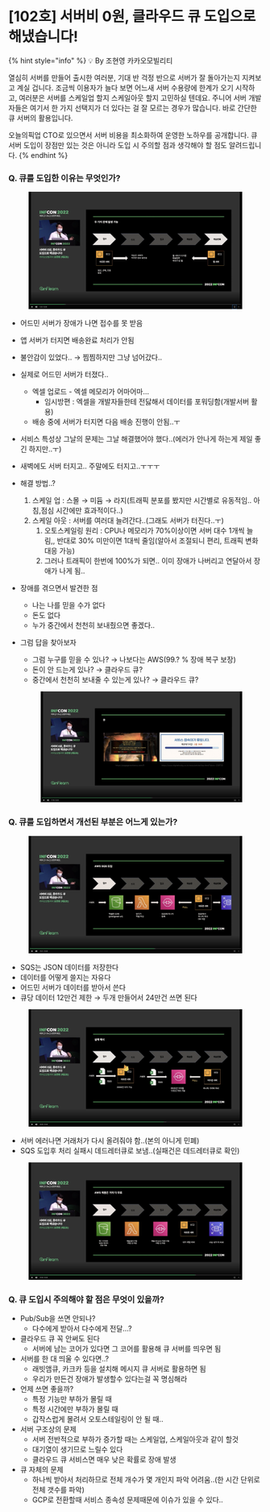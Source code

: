 # \[102호] 서버비 0원, 클라우드 큐 도입으로 해냈습니다!

{% hint style="info" %}
💡 By 조현영 카카오모빌리티

열심히 서버를 만들어 출시한 여러분, 기대 반 걱정 반으로 서버가 잘 돌아가는지 지켜보고 계실 겁니다. 조금씩 이용자가 늘다 보면 어느새 서버 수용량에 한계가 오기 시작하고, 여러분은 서버를 스케일업 할지 스케일아웃 할지 고민하실 텐데요. 주니어 서버 개발자들은 여기서 한 가지 선택지가 더 있다는 걸 잘 모르는 경우가 많습니다. 바로 간단한 큐 서버의 활용입니다.

오늘의픽업 CTO로 있으면서 서버 비용을 최소화하여 운영한 노하우를 공개합니다. 큐 서버 도입이 장점만 있는 것은 아니라 도입 시 주의할 점과 생각해야 할 점도 알려드립니다.
{% endhint %}



### Q. 큐를 도입한 이유는 무엇인가?

<figure><img src="../../../.gitbook/assets/1 (8).png" alt=""><figcaption></figcaption></figure>

* 어드민 서버가 장애가 나면 접수를 못 받음
* 앱 서버가 터지면 배송완료 처리가 안됨
* 불안감이 있었다.. → 찜찜하지만 그냥 넘어갔다..
* 실제로 어드민 서버가 터졌다..
  * 엑셀 업로드 - 엑셀 메모리가 어마어마…
    * 임시방편 : 엑셀을 개발자들한테 전닳해서 데이터를 포워딩함(개발서버 활용)
  * 배송 중에 서버가 터지면 다음 배송 진행이 안됨..ㅜ
* 서비스 특성상 그날의 문제는 그날 해결했어야 했다..(에러가 안나게 하는게 제일 좋긴 하지만..ㅜ)
* 새벽에도 서버 터지고.. 주말에도 터지고..ㅜㅜㅜ
* 해결 방법..?
  1. 스케일 업 : 스몰 → 미듐 → 라지(트래픽 분포를 봤지만 시간별로 유동적임.. 아침,점심 시간에만 효과적이다..)
  2. 스케일 아웃 : 서버를 여러대 늘려간다..(그래도 서버가 터진다..ㅜ)
     1. 오토스케일링 원리 : CPU나 메모리가 70%이상이면 서버 대수 1개씩 늘림,, 반대로 30% 미만이면 1대씩 줄임(알아서 조절되니 편리, 트래픽 변화 대응 가능)
     2. 그러나 트래픽이 한번에 100%가 되면.. 이미 장애가 나버리고 연달아서 장애가 나게 됨..
* 장애를 겪으면서 발견한 점
  * 나는 나를 믿을 수가 없다
  * 돈도 없다
  * 누가 중간에서 천천히 보내줬으면 좋겠다..
*   그럼 답을 찾아보자

    * 그럼 누구를 믿을 수 있나? → 나보다는 AWS(99.? % 장애 복구 보장)
    * 돈이 안 드는게 있나? → 클라우드 큐?
    * 중간에서 천천히 보내줄 수 있는게 있나? → 클라우드 큐?



    <figure><img src="../../../.gitbook/assets/2 (1).png" alt=""><figcaption></figcaption></figure>

### Q. 큐를 도입하면서 개선된 부분은 어느게 있는가?

<figure><img src="../../../.gitbook/assets/3 (4).png" alt=""><figcaption></figcaption></figure>

* SQS는 JSON 데이터를 저장한다
* 데이터를 어떻게 쓸지는 자유다
* 어드민 서버가 데이터를 받아서 쓴다
* 큐당 데이터 12만건 제한 → 두개 만들어서 24만건 쓰면 된다

<figure><img src="../../../.gitbook/assets/4 (5).png" alt=""><figcaption></figcaption></figure>

* 서버 에러나면 거래처가 다시 올려줘야 함..(본의 아니게 민폐)
* SQS 도입후 처리 실패시 데드레터큐로 보냄..(실패건은 데드레터큐로 확인)

<figure><img src="../../../.gitbook/assets/5 (2).png" alt=""><figcaption></figcaption></figure>

### Q. 큐 도입시 주의해야 할 점은 무엇이 있을까?

* Pub/Sub을 쓰면 안되나?
  * 다수에게 받아서 다수에게 전달…?
* 클라우드 큐 꼭 안써도 된다
  * 서버에 남는 코어가 있다면 그 코어를 활용해 큐 서버를 띄우면 됨
* 서버를 한 대 띄울 수 있다면..?
  * 래빗앰큐, 카크카 등을 설치해 메시지 큐 서버로 활용하면 됨
  * 우리가 만든건 장애가 발생할수 있다는걸 꼭 명심해라
* 언제 쓰면 좋을까?
  * 특정 기능만 부하가 몰릴 때
  * 특정 시간에만 부하가 몰릴 때
  * 갑작스럽게 몰려서 오토스테일링이 안 될 때..
* 서버 구조상의 문제
  * 서버 전반적으로 부하가 증가할 때는 스케일업, 스케일아웃과 같이 할것
  * 대기열이 생기므로 느릴수 있다
  * 클라우드 큐 서비스면 매우 낮은 확률로 장애 발생
* 큐 자체의 문제
  * 하나씩 받아서 처리하므로 전체 개수가 몇 개인지 파악 어려움..(한 시간 단위로 전체 갯수를 파악)
  * GCP로 전환할때 서비스 종속성 문제때문에 이슈가 있을 수 있다..

